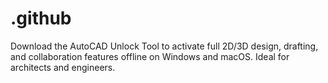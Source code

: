 # .github
Download the AutoCAD Unlock Tool to activate full 2D/3D design, drafting, and collaboration features offline on Windows and macOS. Ideal for architects and engineers.
